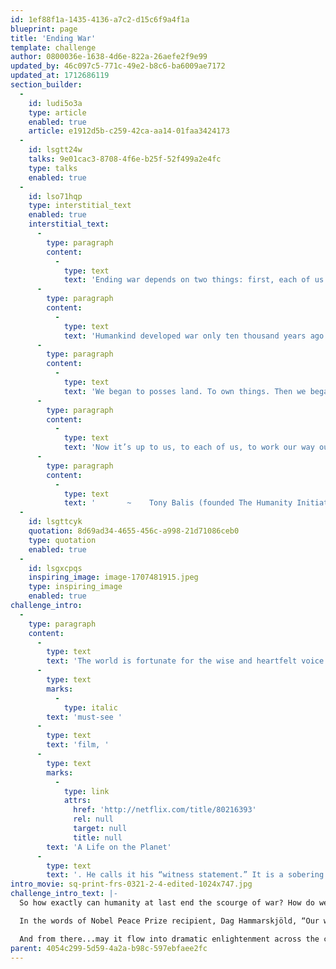 ```yaml
---
id: 1ef88f1a-1435-4136-a7c2-d15c6f9a4f1a
blueprint: page
title: 'Ending War'
template: challenge
author: 0800036e-1638-4d6e-822a-26aefe2f9e99
updated_by: 46c097c5-771c-49e2-b8c6-ba6009ae7172
updated_at: 1712686119
section_builder:
  -
    id: ludi5o3a
    type: article
    enabled: true
    article: e1912d5b-c259-42ca-aa14-01faa3424173
  -
    id: lsgtt24w
    talks: 9e01cac3-8708-4f6e-b25f-52f499a2e4fc
    type: talks
    enabled: true
  -
    id: lso71hqp
    type: interstitial_text
    enabled: true
    interstitial_text:
      -
        type: paragraph
        content:
          -
            type: text
            text: 'Ending war depends on two things: first, each of us must understand that it is indeed possible to do so; and, second, each of us must act on that understanding.'
      -
        type: paragraph
        content:
          -
            type: text
            text: 'Humankind developed war only ten thousand years ago (the end of the mesolithic period), when we stopped being only hunters and gatherers and became farmers as well.'
      -
        type: paragraph
        content:
          -
            type: text
            text: 'We began to posses land. To own things. Then we began arguing about who owned what. War soon became a really bad habit, a profound insult to what should be our dominant human qualities: kindness, common sense, and creativity. '
      -
        type: paragraph
        content:
          -
            type: text
            text: 'Now it’s up to us, to each of us, to work our way out of it, to work on owning little and sharing much, like water and food and, yes, land. It’s time to get over ourselves, to recognize that it is indeed insanity to still be murdering each other, ruining life on Earth in the process. '
      -
        type: paragraph
        content:
          -
            type: text
            text: '       ~    Tony Balis (founded The Humanity Initiative in 1984)'
  -
    id: lsgttcyk
    quotation: 8d69ad34-4655-456c-a998-21d71086ceb0
    type: quotation
    enabled: true
  -
    id: lsgxcpqs
    inspiring_image: image-1707481915.jpeg
    type: inspiring_image
    enabled: true
challenge_intro:
  -
    type: paragraph
    content:
      -
        type: text
        text: 'The world is fortunate for the wise and heartfelt voice of 94-year-old naturalist, broadcaster and humanist Sir David Attenborough — clarifying our climate crises yet also delineating clear solutions, as in his '
      -
        type: text
        marks:
          -
            type: italic
        text: 'must-see '
      -
        type: text
        text: 'film, '
      -
        type: text
        marks:
          -
            type: link
            attrs:
              href: 'http://netflix.com/title/80216393'
              rel: null
              target: null
              title: null
        text: 'A Life on the Planet'
      -
        type: text
        text: '. He calls it his “witness statement.” It is a sobering and necessary yet hopeful investigation of the actions to which we now must commit our minds and hearts in full measure.'
intro_movie: sq-print-frs-0321-2-4-edited-1024x747.jpg
challenge_intro_text: |-
  So how exactly can humanity at last end the scourge of war? How do we meet such a seemingly impossible challenge, particularly in the face of the cynic, the terrorist and the fascist, who will always be among us? 

  In the words of Nobel Peace Prize recipient, ​​Dag Hammarskjöld, “Our work for peace must begin within the private world of each one of us.” 

  And from there...may it flow into dramatic enlightenment across the continents...fueled by the natural and deep dedication of the vast majority of humankind towards living in peace.
parent: 4054c299-5d59-4a2a-b98c-597ebfaee2fc
---
```

